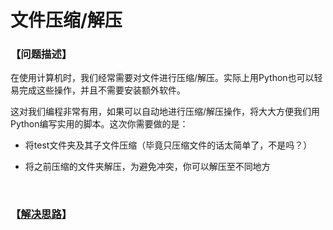 # 文件压缩/解压
### 【问题描述】

在使用计算机时，我们经常需要对文件进行压缩/解压。实际上用Python也可以轻易完成这些操作，并且不需要安装额外软件。

这对我们编程非常有用，如果可以自动地进行压缩/解压操作，将大大方便我们用Python编写实用的脚本。这次你需要做的是：

* 将test文件夹及其子文件压缩（毕竟只压缩文件的话太简单了，不是吗？）

* 将之前压缩的文件夹解压，为避免冲突，你可以解压至不同地方

  ​

### 【[解决思路](solution.md)】

